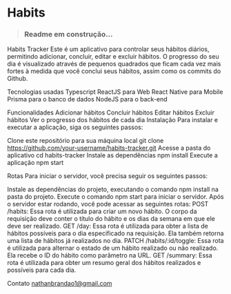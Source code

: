 # Habits

> ### Readme em construção...
Habits Tracker
Este é um aplicativo para controlar seus hábitos diários, permitindo adicionar, concluir, editar e excluir hábitos. O progresso do seu dia é visualizado através de pequenos quadrados que ficam cada vez mais fortes à medida que você conclui seus hábitos, assim como os commits do Github.

Tecnologias usadas
Typescript
ReactJS para Web
React Native para Mobile
Prisma para o banco de dados
NodeJS para o back-end

Funcionalidades
Adicionar hábitos
Concluir hábitos
Editar hábitos
Excluir hábitos
Ver o progresso dos hábitos de cada dia
Instalação
Para instalar e executar a aplicação, siga os seguintes passos:

Clone este repositório para sua máquina local
git clone https://github.com/your-username/habits-tracker.git
Acesse a pasta do aplicativo
cd habits-tracker
Instale as dependências
npm install
Execute a aplicação
npm start

Rotas
Para iniciar o servidor, você precisa seguir os seguintes passos:

Instale as dependências do projeto, executando o comando npm install na pasta do projeto.
Execute o comando npm start para iniciar o servidor.
Após o servidor estar rodando, você pode acessar as seguintes rotas:
POST /habits: Essa rota é utilizada para criar um novo hábito. O corpo da requisição deve conter o título do hábito e os dias da semana em que ele deve ser realizado.
GET /day: Essa rota é utilizada para obter a lista de hábitos possíveis para o dia especificado na requisição. Ela também retorna uma lista de hábitos já realizados no dia.
PATCH /habits/:id/toggle: Essa rota é utilizada para alternar o estado de um hábito realizado ou não realizado. Ela recebe o ID do hábito como parâmetro na URL.
GET /summary: Essa rota é utilizada para obter um resumo geral dos hábitos realizados e possíveis para cada dia.

Contato
nathanbrandao1@gmail.com
